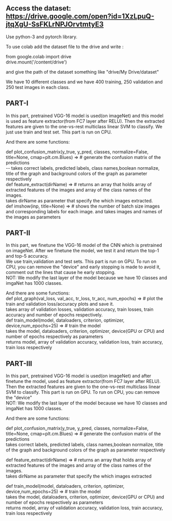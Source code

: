 ## Access the dataset: https://drive.google.com/open?id=1XzLpuQ-jtqXgU-SsFKLrNPJOrvtmtyE3

Use python-3 and pytorch library. <br>

To use colab add the dataset file to the drive and write :<br>

from google.colab import drive<br>
drive.mount('/content/drive')<br>

and give the path of the dataset something like "drive/My Drive/dataset"<br>

We have 10 different classes and we have 400 training, 250 validation and 250 test images in each class.<br>

## PART-I ##

In this part, pretrained VGG-16 model is used(on imageNet) and this model is used as feature extractor(from FC7 layer after RELU).
Then the extracted features are given to the one-vs-rest multiclass linear SVM to classify. We just use train and test set. 
This part is run on CPU.<br>

And there are some functions: <br>

def plot_confusion_matrix(y_true, y_pred, classes, normalize=False, title=None, cmap=plt.cm.Blues) => # generate the confusion matrix of the predictions<br>
-- takes correct labels, predicted labels, class names,boolean normalize, title of the graph and background colors of the graph as parameter respectively 
<br>
def feature_extract(dirName) => # returns an array that holds array of extracted features of the images and array of the class names of the images.<br>
  takes dirName as parameter that specify the which images extracted.
<br>
def imshow(inp, title=None) => # shows the number of batch size images and corresponding labels for each image. and  takes images and names of the images as parameters
<br>

## PART-II ##

In this part, we finetune the VGG-16 model of the CNN which is pretrained on imageNet. After we finetune the model, we test it and return the top-1 and top-5 accuracy.<br>
We use train,validation and test sets. This part is run on GPU. To run on CPU, you can remove the "device" and early stopping is made to avoid it, comment out the lines that cause he early stopping.<br>
NOT: We modify the last layer of the model because we have 10 classes and imgaNet has 1000 classes.<br>

And there are some functions: 
<br>
def plot_graph(val_loss, val_acc, tr_loss, tr_acc, num_epochs) => # plot the train and validation loss/accuracy plots and save it.<br>
 takes array of validation losses, validation accuracy, train losses, train accuracy and number of epochs respectively.
<br>
def train_model(model, dataloaders, criterion, optimizer, device,num_epochs=25) => # train the model <br>
 takes the model, dataloaders, criterion, optimizer, device(GPU or CPU) and number of epochs respectively as parameters<br>
 returns model, array of validation accuracy, validation loss, train accuracy, train loss respectively<br>

## PART-III ##

In this part, pretrained VGG-16 model is used(on imageNet) and after finetune the model, used as feature extractor(from FC7 layer after RELU).<br>
Then the extracted features are given to the one-vs-rest multiclass linear SVM to classify. This part is run on GPU. To run on CPU, you can remove the "device"<br>
NOT: We modify the last layer of the model because we have 10 classes and imgaNet has 1000 classes.<br>

And there are some functions: <br>

def plot_confusion_matrix(y_true, y_pred, classes, normalize=False, title=None, cmap=plt.cm.Blues) => # generate the confusion matrix of the predictions<br>
takes correct labels, predicted labels, class names,boolean normalize, title of the graph and background colors of the graph as parameter respectively <br>

def feature_extract(dirName) => # returns an array that holds array of extracted features of the images and array of the class names of the images.<br>
 takes dirName as parameter that specify the which images extracted<br>

def train_model(model, dataloaders, criterion, optimizer, device,num_epochs=25) => # train the model <br>
 takes the model, dataloaders, criterion, optimizer, device(GPU or CPU) and number of epochs respectively as parameters<br>
 returns model, array of validation accuracy, validation loss, train accuracy, train loss respectively<br>
